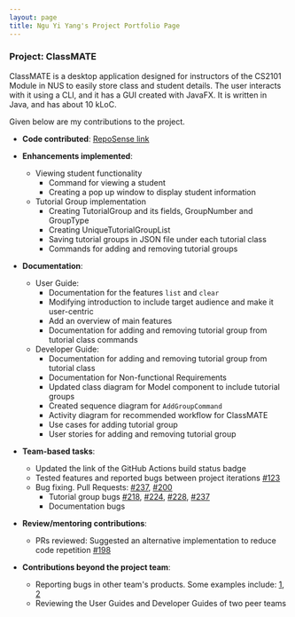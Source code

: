 ```yaml
---
layout: page
title: Ngu Yi Yang's Project Portfolio Page
---
```


### Project: ClassMATE

ClassMATE is a desktop application designed for instructors of the CS2101 Module in NUS to easily store class and student details. The user interacts with it using a CLI, and it has a GUI created with JavaFX. It is written in Java, and has about 10 kLoC.

Given below are my contributions to the project.

* **Code contributed**: [RepoSense link](https://nus-cs2103-ay2122s1.github.io/tp-dashboard/)

* **Enhancements implemented**:
  * Viewing student functionality
    * Command for viewing a student
    * Creating a pop up window to display student information
  * Tutorial Group implementation
    * Creating TutorialGroup and its fields, GroupNumber and GroupType
    * Creating UniqueTutorialGroupList
    * Saving tutorial groups in JSON file under each tutorial class
    * Commands for adding and removing tutorial groups

* **Documentation**:
  * User Guide:
    * Documentation for the features `list` and `clear`
    * Modifying introduction to include target audience and make it user-centric
    * Add an overview of main features
    * Documentation for adding and removing tutorial group from tutorial class commands
  * Developer Guide:
    * Documentation for adding and removing tutorial group from tutorial class
    * Documentation for Non-functional Requirements
    * Updated class diagram for Model component to include tutorial groups
    * Created sequence diagram for `AddGroupCommand`
    * Activity diagram for recommended workflow for ClassMATE
    * Use cases for adding tutorial group
    * User stories for adding and removing tutorial group

* **Team-based tasks**:
  * Updated the link of the GitHub Actions build status badge
  * Tested features and reported bugs between project iterations [\#123](https://github.com/AY2122S1-CS2103T-W15-1/tp/issues/123)
  * Bug fixing. Pull Requests: [\#237](https://github.com/AY2122S1-CS2103T-W15-1/tp/pull/236), [\#200](https://github.com/AY2122S1-CS2103T-W15-1/tp/pull/200)
    * Tutorial group bugs [\#218](https://github.com/AY2122S1-CS2103T-W15-1/tp/issues/218), [\#224](https://github.com/AY2122S1-CS2103T-W15-1/tp/issues/224), [\#228](https://github.com/AY2122S1-CS2103T-W15-1/tp/issues/228), [\#237](https://github.com/AY2122S1-CS2103T-W15-1/tp/issues/237)
    * Documentation bugs

* **Review/mentoring contributions**:
  * PRs reviewed: Suggested an alternative implementation to reduce code repetition [\#198](https://github.com/AY2122S1-CS2103T-W15-1/tp/pull/198)

* **Contributions beyond the project team**:
  * Reporting bugs in other team's products. Some examples include: [1](https://github.com/AY2122S1-CS2103T-T15-4/tp/issues/222), [2](https://github.com/AY2122S1-CS2103T-T15-4/tp/issues/221)
  * Reviewing the User Guides and Developer Guides of two peer teams
  